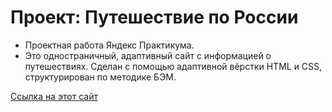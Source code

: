 # Проект: Путешествие по России

- Проектная работа Яндекс Практикума.
- Это одностраничный, адаптивный сайт с информацией о путешествиях. Сделан с помощью адаптивной вёрстки HTML и CSS, структурирован по методике БЭМ.

[Ссылка на этот сайт](https://alebedev85.github.io/russian-travel/)
